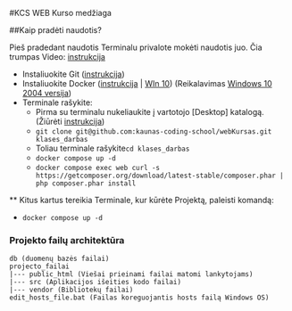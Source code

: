 #KCS WEB Kurso medžiaga

##Kaip pradėti naudotis?

Pieš pradedant naudotis Terminalu privalote mokėti naudotis juo.
Čia trumpas Video: [instrukcija](https://www.youtube.com/watch?v=Vhcx4KJbtes)

* Instaliuokite Git ([instrukcija](https://git-scm.com/downloads))
* Instaliuokite Docker ([instrukcija](https://docs.docker.com/install/) | [WIn 10](https://docs.docker.com/docker-for-windows/install-windows-home/)) (Reikalavimas [Windows 10 2004 versija](https://docs.microsoft.com/en-us/windows/wsl/install-win10))
* Terminale rašykite: 
  * Pirma su terminalu nukeliaukite į vartotojo [Desktop] katalogą. (Žiūrėti [instrukcija](https://www.youtube.com/watch?v=Vhcx4KJbtes))
  * `git clone git@github.com:kaunas-coding-school/webKursas.git klases_darbas`
  * Toliau terminale rašykite`cd klases_darbas`
  * `docker compose up -d`
  * `docker compose exec web curl -s https://getcomposer.org/download/latest-stable/composer.phar | php composer.phar install`

** Kitus kartus tereikia Terminale, kur kūrėte Projektą, paleisti komandą:
  * `docker compose up -d` 

### Projekto failų architektūra
```
db (duomenų bazės failai)
projecto_failai
|--- public_html (Viešai prieinami failai matomi lankytojams)
|--- src (Aplikacijos išeities kodo failai)
|--- vendor (Bibliotekų failai)
edit_hosts_file.bat (Failas koreguojantis hosts failą Windows OS)
```